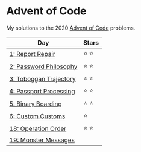 # Advent of Code
My solutions to the 2020 [Advent of Code](https://adventofcode.com/2020) problems.

| Day  | Stars |
| ---  | ----- |
| [1: Report Repair](day-1) | :star: :star: |
| [2: Password Philosophy](day-2) | :star: :star: |
| [3: Toboggan Trajectory](day-3) | :star: :star: |
| [4: Passport Processing](day-4) | :star: :star: |
| [5: Binary Boarding](day-5) | :star: :star: |
| [6: Custom Customs](day-6) | :star: |
| [18: Operation Order](day-18) | :star: :star: |
| [19: Monster Messages](day-19) |  |